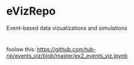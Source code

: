 # eVizRepo
Event-based data vizualizations and simulations

# 
foolow this: https://github.com/tub-rip/events_viz/blob/master/ex2_events_viz.ipynb
